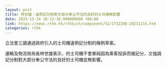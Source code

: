 ```yaml
---
layout: post
title: 林世雄：違例記分制對大部分奉公守法的良好的士司機無影響
date: 2023-12-14 18:12:10.000000000 +08:00
link: https://news.rthk.hk/rthk/ch/component/k2/1732288-20231214.htm
categories: rthk
---
```


立法會三讀通過政府引入的士司機違例記分制的條例草案。

運輸及物流局局長林世雄表示，的士司機不會單純因為乘客投訴而被記分，又強調記分制對大部分奉公守法的良好的士司機並無影響。
